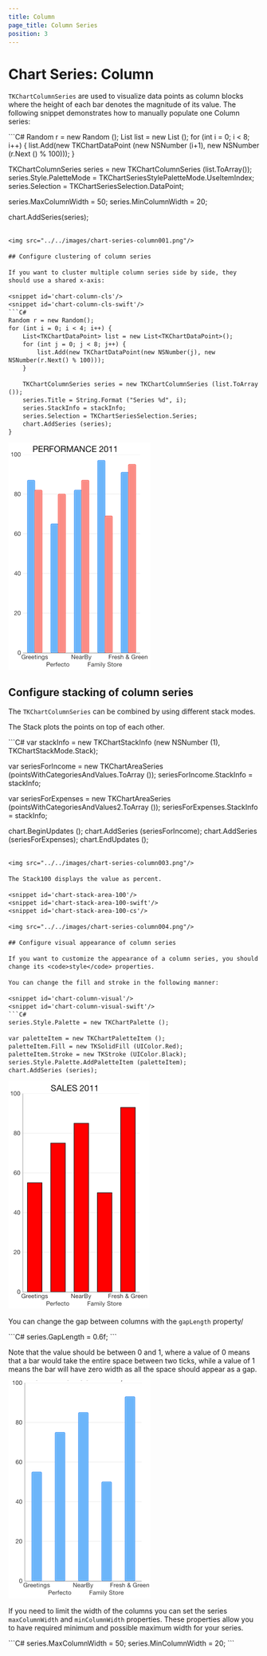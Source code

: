 ```yaml
---
title: Column
page_title: Column Series
position: 3
---
```


# Chart Series: Column

<code>TKChartColumnSeries</code> are used to visualize data points as column blocks where the height of each bar denotes the magnitude of its value. The following snippet demonstrates how to manually populate one Column series:

<snippet id='chart-column'/>
<snippet id='chart-column-swift'/>
```C#
Random r = new Random ();
List<TKChartDataPoint> list = new List<TKChartDataPoint> ();
for (int i = 0; i < 8; i++) {
    list.Add(new TKChartDataPoint (new NSNumber (i+1), new NSNumber (r.Next () % 100)));
}

TKChartColumnSeries series = new TKChartColumnSeries (list.ToArray());
series.Style.PaletteMode = TKChartSeriesStylePaletteMode.UseItemIndex;
series.Selection = TKChartSeriesSelection.DataPoint;

series.MaxColumnWidth = 50;
series.MinColumnWidth = 20;

chart.AddSeries(series);
```

<img src="../../images/chart-series-column001.png"/>

## Configure clustering of column series

If you want to cluster multiple column series side by side, they should use a shared x-axis:

<snippet id='chart-column-cls'/>
<snippet id='chart-column-cls-swift'/>
```C#
Random r = new Random();
for (int i = 0; i < 4; i++) {
    List<TKChartDataPoint> list = new List<TKChartDataPoint>();
    for (int j = 0; j < 8; j++) {
        list.Add(new TKChartDataPoint(new NSNumber(j), new NSNumber(r.Next() % 100)));
    }

    TKChartColumnSeries series = new TKChartColumnSeries (list.ToArray ());
    series.Title = String.Format ("Series %d", i);
    series.StackInfo = stackInfo;
    series.Selection = TKChartSeriesSelection.Series;
    chart.AddSeries (series);
}
```

<img src="../../images/chart-series-column002.png"/>

## Configure stacking of column series

The <code>TKChartColumnSeries</code> can be combined by using different stack modes.

The Stack plots the points on top of each other.

<snippet id='chart-stack-area'/>
<snippet id='chart-stack-area-swift'/>
```C#
var stackInfo = new TKChartStackInfo (new NSNumber (1), TKChartStackMode.Stack);

var seriesForIncome = new TKChartAreaSeries (pointsWithCategoriesAndValues.ToArray ());
seriesForIncome.StackInfo = stackInfo;

var seriesForExpenses = new TKChartAreaSeries (pointsWithCategoriesAndValues2.ToArray ());
seriesForExpenses.StackInfo = stackInfo;

chart.BeginUpdates ();
chart.AddSeries (seriesForIncome);
chart.AddSeries (seriesForExpenses);
chart.EndUpdates ();
```

<img src="../../images/chart-series-column003.png"/>

The Stack100 displays the value as percent.

<snippet id='chart-stack-area-100'/>
<snippet id='chart-stack-area-100-swift'/>
<snippet id='chart-stack-area-100-cs'/>

<img src="../../images/chart-series-column004.png"/>

## Configure visual appearance of column series

If you want to customize the appearance of a column series, you should change its <code>style</code> properties.

You can change the fill and stroke in the following manner:

<snippet id='chart-column-visual'/>
<snippet id='chart-column-visual-swift'/>
```C#
series.Style.Palette = new TKChartPalette ();

var paletteItem = new TKChartPaletteItem ();
paletteItem.Fill = new TKSolidFill (UIColor.Red);
paletteItem.Stroke = new TKStroke (UIColor.Black);
series.Style.Palette.AddPaletteItem (paletteItem);
chart.AddSeries (series);
```

<img src="../../images/chart-series-column005.png"/>

You can change the gap between columns with the <code>gapLength</code> property/

<snippet id='chart-gap'/>
<snippet id='chart-gap-swift'/>
```C#
series.GapLength = 0.6f;
```

Note that the value should be between 0 and 1, where a value of 0 means that a bar would take the entire space between two ticks, while a value of 1 means the bar will have zero width as all the space should appear as a gap.

<img src="../../images/chart-series-column006.png"/>

If you need to limit the width of the columns you can set the series <code>maxColumnWidth</code> and <code>minColumnWidth</code> properties. These properties allow you to have required minimum and possible maximum width for your series.

<snippet id='chart-width-cl'/>
<snippet id='chart-width-cl-swift'/>
```C#
series.MaxColumnWidth = 50;
series.MinColumnWidth = 20;
```